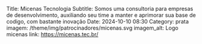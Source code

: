 Title: Micenas Tecnologia
Subtitle: Somos uma consultoria para empresas de desenvolvimento, auxiliando seu time a manter e aprimorar sua base de codigo, com bastante inovação
Date: 2024-10-10 08:30
Category: prata
imagem: /theme/img/patrocinadores/micenas.svg
imagem_alt: Logo micenas
link: https://micenas.tec.br/